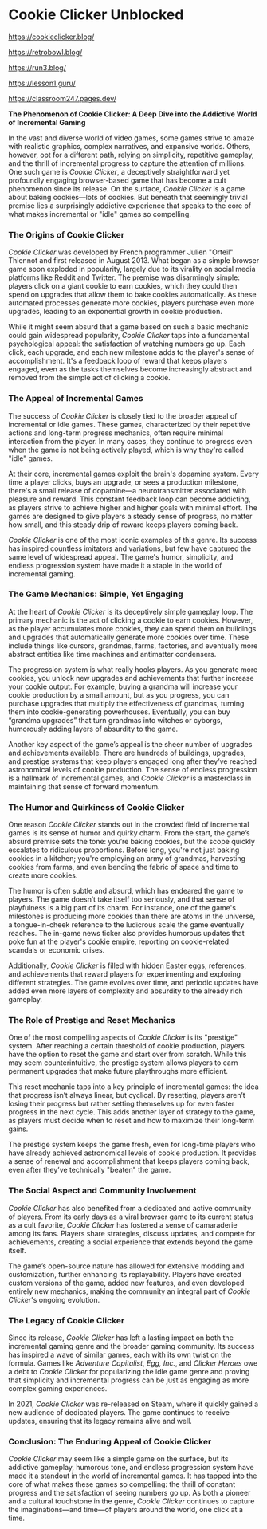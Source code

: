 # Cookie Clicker Unblocked
https://cookieclicker.blog/

https://retrobowl.blog/

https://run3.blog/

https://lesson1.guru/

https://classroom247.pages.dev/


**The Phenomenon of Cookie Clicker: A Deep Dive into the Addictive World of Incremental Gaming**

In the vast and diverse world of video games, some games strive to amaze with realistic graphics, complex narratives, and expansive worlds. Others, however, opt for a different path, relying on simplicity, repetitive gameplay, and the thrill of incremental progress to capture the attention of millions. One such game is *Cookie Clicker*, a deceptively straightforward yet profoundly engaging browser-based game that has become a cult phenomenon since its release. On the surface, *Cookie Clicker* is a game about baking cookies—lots of cookies. But beneath that seemingly trivial premise lies a surprisingly addictive experience that speaks to the core of what makes incremental or "idle" games so compelling.

### The Origins of Cookie Clicker

*Cookie Clicker* was developed by French programmer Julien "Orteil" Thiennot and first released in August 2013. What began as a simple browser game soon exploded in popularity, largely due to its virality on social media platforms like Reddit and Twitter. The premise was disarmingly simple: players click on a giant cookie to earn cookies, which they could then spend on upgrades that allow them to bake cookies automatically. As these automated processes generate more cookies, players purchase even more upgrades, leading to an exponential growth in cookie production.

While it might seem absurd that a game based on such a basic mechanic could gain widespread popularity, *Cookie Clicker* taps into a fundamental psychological appeal: the satisfaction of watching numbers go up. Each click, each upgrade, and each new milestone adds to the player's sense of accomplishment. It's a feedback loop of reward that keeps players engaged, even as the tasks themselves become increasingly abstract and removed from the simple act of clicking a cookie.

### The Appeal of Incremental Games

The success of *Cookie Clicker* is closely tied to the broader appeal of incremental or idle games. These games, characterized by their repetitive actions and long-term progress mechanics, often require minimal interaction from the player. In many cases, they continue to progress even when the game is not being actively played, which is why they're called "idle" games.

At their core, incremental games exploit the brain's dopamine system. Every time a player clicks, buys an upgrade, or sees a production milestone, there's a small release of dopamine—a neurotransmitter associated with pleasure and reward. This constant feedback loop can become addicting, as players strive to achieve higher and higher goals with minimal effort. The games are designed to give players a steady sense of progress, no matter how small, and this steady drip of reward keeps players coming back.

*Cookie Clicker* is one of the most iconic examples of this genre. Its success has inspired countless imitators and variations, but few have captured the same level of widespread appeal. The game's humor, simplicity, and endless progression system have made it a staple in the world of incremental gaming.

### The Game Mechanics: Simple, Yet Engaging

At the heart of *Cookie Clicker* is its deceptively simple gameplay loop. The primary mechanic is the act of clicking a cookie to earn cookies. However, as the player accumulates more cookies, they can spend them on buildings and upgrades that automatically generate more cookies over time. These include things like cursors, grandmas, farms, factories, and eventually more abstract entities like time machines and antimatter condensers.

The progression system is what really hooks players. As you generate more cookies, you unlock new upgrades and achievements that further increase your cookie output. For example, buying a grandma will increase your cookie production by a small amount, but as you progress, you can purchase upgrades that multiply the effectiveness of grandmas, turning them into cookie-generating powerhouses. Eventually, you can buy “grandma upgrades” that turn grandmas into witches or cyborgs, humorously adding layers of absurdity to the game.

Another key aspect of the game’s appeal is the sheer number of upgrades and achievements available. There are hundreds of buildings, upgrades, and prestige systems that keep players engaged long after they’ve reached astronomical levels of cookie production. The sense of endless progression is a hallmark of incremental games, and *Cookie Clicker* is a masterclass in maintaining that sense of forward momentum.

### The Humor and Quirkiness of Cookie Clicker

One reason *Cookie Clicker* stands out in the crowded field of incremental games is its sense of humor and quirky charm. From the start, the game’s absurd premise sets the tone: you’re baking cookies, but the scope quickly escalates to ridiculous proportions. Before long, you're not just baking cookies in a kitchen; you're employing an army of grandmas, harvesting cookies from farms, and even bending the fabric of space and time to create more cookies.

The humor is often subtle and absurd, which has endeared the game to players. The game doesn’t take itself too seriously, and that sense of playfulness is a big part of its charm. For instance, one of the game's milestones is producing more cookies than there are atoms in the universe, a tongue-in-cheek reference to the ludicrous scale the game eventually reaches. The in-game news ticker also provides humorous updates that poke fun at the player's cookie empire, reporting on cookie-related scandals or economic crises.

Additionally, *Cookie Clicker* is filled with hidden Easter eggs, references, and achievements that reward players for experimenting and exploring different strategies. The game evolves over time, and periodic updates have added even more layers of complexity and absurdity to the already rich gameplay.

### The Role of Prestige and Reset Mechanics

One of the most compelling aspects of *Cookie Clicker* is its "prestige" system. After reaching a certain threshold of cookie production, players have the option to reset the game and start over from scratch. While this may seem counterintuitive, the prestige system allows players to earn permanent upgrades that make future playthroughs more efficient.

This reset mechanic taps into a key principle of incremental games: the idea that progress isn’t always linear, but cyclical. By resetting, players aren’t losing their progress but rather setting themselves up for even faster progress in the next cycle. This adds another layer of strategy to the game, as players must decide when to reset and how to maximize their long-term gains.

The prestige system keeps the game fresh, even for long-time players who have already achieved astronomical levels of cookie production. It provides a sense of renewal and accomplishment that keeps players coming back, even after they’ve technically "beaten" the game.

### The Social Aspect and Community Involvement

*Cookie Clicker* has also benefited from a dedicated and active community of players. From its early days as a viral browser game to its current status as a cult favorite, *Cookie Clicker* has fostered a sense of camaraderie among its fans. Players share strategies, discuss updates, and compete for achievements, creating a social experience that extends beyond the game itself.

The game’s open-source nature has allowed for extensive modding and customization, further enhancing its replayability. Players have created custom versions of the game, added new features, and even developed entirely new mechanics, making the community an integral part of *Cookie Clicker*'s ongoing evolution.

### The Legacy of Cookie Clicker

Since its release, *Cookie Clicker* has left a lasting impact on both the incremental gaming genre and the broader gaming community. Its success has inspired a wave of similar games, each with its own twist on the formula. Games like *Adventure Capitalist*, *Egg, Inc.*, and *Clicker Heroes* owe a debt to *Cookie Clicker* for popularizing the idle game genre and proving that simplicity and incremental progress can be just as engaging as more complex gaming experiences.

In 2021, *Cookie Clicker* was re-released on Steam, where it quickly gained a new audience of dedicated players. The game continues to receive updates, ensuring that its legacy remains alive and well.

### Conclusion: The Enduring Appeal of Cookie Clicker

*Cookie Clicker* may seem like a simple game on the surface, but its addictive gameplay, humorous tone, and endless progression system have made it a standout in the world of incremental games. It has tapped into the core of what makes these games so compelling: the thrill of constant progress and the satisfaction of seeing numbers go up. As both a pioneer and a cultural touchstone in the genre, *Cookie Clicker* continues to capture the imaginations—and time—of players around the world, one click at a time.
